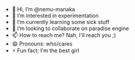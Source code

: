 - 👋 Hi, I’m @nemu-manaka
- 👀 I’m interested in experimentation
- 🌱 I’m currently learning some sick stuff
- 💞️ I’m looking to collaborate on paradise engine
- 📫 How to reach me? Nah, I'll reach you ;)
- 😄 Pronouns: who/cares
- ⚡ Fun fact: I'm the best girl

<!---
nemu-manaka/nemu-manaka is a ✨ special ✨ repository because its `README.md` (this file) appears on your GitHub profile.
You can click the Preview link to take a look at your changes.
--->
